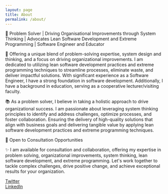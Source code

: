 ```yaml
---
layout: page
title: About
permalink: /about/
---
```


🌟 Problem Solver | Driving Organisational Improvements through System Thinking | Advocates Lean Software Development and Extreme Programming | Software Engineer and Educator

💼 Offering a unique blend of problem-solving expertise, system design and thinking, and a focus on driving organizational improvements. I am dedicated to utilizing lean software development practices and extreme programming techniques to streamline processes, eliminate waste, and deliver impactful solutions. With significant experience as a Software Engineer, I have a strong foundation in software development. Additionally, I have a background in education, serving as a cooperative lecturer/visiting faculty.

📚 As a problem solver, I believe in taking a holistic approach to drive organizational success. I am passionate about leveraging system thinking principles to identify and address challenges, optimize processes, and foster collaboration. Ensuring the delivery of high-quality solutions that align with business goals and delivering tangible value by applying lean software development practices and extreme programming techniques.

📩 Open to Consultation Opportunities

✨ I am available for consultation and collaboration, offering my expertise in problem solving, organizational improvements, system thinking, lean software development, and extreme programming. Let's work together to tackle complex challenges, drive positive change, and achieve exceptional results for your organization.

[Twitter](http://www.twitter.com/meesum1992)  
[LinkedIn](http://www.linkedin.com/in/smeesumali)
